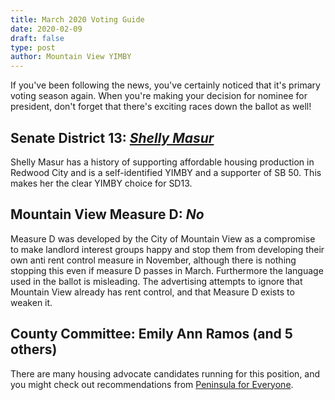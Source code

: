 ```yaml
---
title: March 2020 Voting Guide
date: 2020-02-09
draft: false
type: post
author: Mountain View YIMBY
---
```


If you've been following the news, you've certainly noticed that it's primary voting season again. When you're making your decision for nominee for president, don't forget that there's exciting races down the ballot as well!

## Senate District 13: *[Shelly Masur](post/2020-02-09-endorsements)*

Shelly Masur has a history of supporting affordable housing production in Redwood City and is a self-identified YIMBY and a supporter of SB 50. This makes her the clear YIMBY choice for SD13.

## Mountain View Measure D: *No*

Measure D was developed by the City of Mountain View as a compromise to make landlord interest groups happy and stop them from developing their own anti rent control measure in November, although there is nothing stopping this even if measure D passes in March.
Furthermore the language used in the ballot is misleading. The advertising attempts to ignore that Mountain View already has rent control, and that Measure D exists to weaken it.

## County Committee: Emily Ann Ramos (and 5 others)

There are many housing advocate candidates running for this position, and you might check out recommendations from [Peninsula for Everyone](https://peninsulaforeveryone.org/endorsements/).